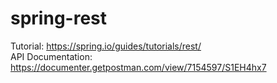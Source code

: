 # spring-rest

Tutorial: https://spring.io/guides/tutorials/rest/ <br>
API Documentation: https://documenter.getpostman.com/view/7154597/S1EH4hx7 <br>
